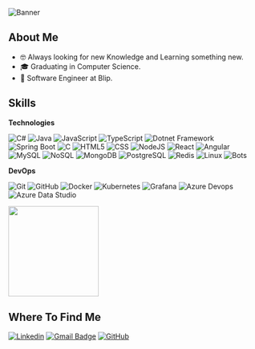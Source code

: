 ![Banner](https://s4.ezgif.com/tmp/ezgif-4-917a542ed5.gif)
## About Me

- 🤓 Always looking for new Knowledge and Learning something new.
- 🎓 Graduating in Computer Science.
- 💼 Software Engineer at Blip.

## Skills

**Technologies**

![C#](https://img.shields.io/badge/-CSharp-333333?style=flat&logo=C%2B%2B)
![Java](https://img.shields.io/badge/-Java-333333?style=flat&logo=Java)
![JavaScript](https://img.shields.io/badge/-JavaScript-333333?style=flat&logo=javascript)
![TypeScript](https://img.shields.io/badge/-TypeScript-333333?style=flat&logo=typescript)
![Dotnet Framework](https://img.shields.io/badge/-Dotnet-333333?style=flat&logo=dotnet&logoColor=00599C)
![Spring Boot](https://img.shields.io/badge/-SpringBoot-333333?style=flat&logo=springboot)
![C](https://img.shields.io/badge/-C-333333?style=flat&logo=C%2B%2B&logoColor=00599C)
![HTML5](https://img.shields.io/badge/-HTML5-333333?style=flat&logo=HTML5)
![CSS](https://img.shields.io/badge/-CSS-333333?style=flat&logo=CSS3&logoColor=1572B6)
![NodeJS](https://img.shields.io/badge/-NodeJS-333333?style=flat&logo=nodejs)
![React](https://img.shields.io/badge/-React-333333?style=flat&logo=react)
![Angular](https://img.shields.io/badge/-Angular-333333?style=flat&logo=angular)
![MySQL](https://img.shields.io/badge/-MySQL-333333?style=flat&logo=mysql)
![NoSQL](https://img.shields.io/badge/-NoSQL-333333?style=flat&logo=nosql)
![MongoDB](https://img.shields.io/badge/-MongoDB-333333?style=flat&logo=mongodb)
![PostgreSQL](https://img.shields.io/badge/-PostgreSQL-333333?style=flat&logo=postgresql)
![Redis](https://img.shields.io/badge/-Redis-333333?style=flat&logo=redis)
![Linux](https://img.shields.io/badge/-Redis-333333?style=flat&logo=linux)
![Bots](https://img.shields.io/badge/-Bots-333333?style=flat&logo=bot)

**DevOps**

![Git](https://img.shields.io/badge/-Git-333333?style=flat&logo=git)
![GitHub](https://img.shields.io/badge/-GitHub-333333?style=flat&logo=github)
![Docker](https://img.shields.io/badge/-Docker-333333?style=flat&logo=docker)
![Kubernetes](https://img.shields.io/badge/-Kubernetes-333333?style=flat&logo=kubernetes)
![Grafana](https://img.shields.io/badge/-Grafana-333333?style=flat&logo=grafana)
![Azure Devops](https://img.shields.io/badge/-Azure-333333?style=flat&logo=azure)
![Azure Data Studio](https://img.shields.io/badge/-AzureDataStudio-333333?style=flat&logo=azure)

<a href="https://github.com/ellyzinha" title="Ellyzinha">
  <img height="180em" src="https://github-readme-stats.vercel.app/api?username=ellyzinha&theme=dracula&show_icons=true" />
</a>

<br/>

## Where To Find Me

[![Linkedin](https://img.shields.io/badge/-ellyzinha-blue?style=flat-square&logo=Linkedin&logoColor=white&link=https://www.linkedin.com/in/adrielly-maria-471000187/)](https://www.linkedin.com/in/adrielly-maria-471000187/)
[![Gmail Badge](https://img.shields.io/badge/-adriellylovato@gmail.com-006bed?style=flat-square&logo=Gmail&logoColor=white&link=mailto:adriellylovato@gmail)](mailto:adriellylovato@gmail)
[![GitHub](https://img.shields.io/github/followers/ellyzinha?label=follow&style=social)](https://github.com/ellyzinha)

